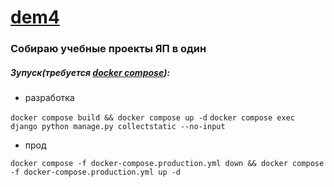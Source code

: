 # [dem4](https://демчак-резюме.рф)

### Собираю учебные проекты ЯП в один

##### Зупуск(требуется [docker compose](https://docs.docker.com/compose/install/)):

- разработка

```docker compose build && docker compose up -d```
```docker compose exec django python manage.py collectstatic --no-input```

- прод

```docker compose -f docker-compose.production.yml down && docker compose -f docker-compose.production.yml up -d```